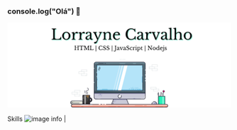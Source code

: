 ### console.log("Olá") 👋

![image info](./images/1.png)

Skills
![image info](https://img.shields.io/badge/HTML-239120?style=for-the-badge&logo=html5&logoColor=white) | 

<!--
**LorrayneCarvalho/LorrayneCarvalho** is a ✨ _special_ ✨ repository because its `README.md` (this file) appears on your GitHub profile.

Here are some ideas to get you started:

- 🔭 I’m currently working on ...
- 🌱 I’m currently learning ...
- 👯 I’m looking to collaborate on ...
- 🤔 I’m looking for help with ...
- 💬 Ask me about ...
- 📫 How to reach me: ...
- 😄 Pronouns: ...
- ⚡ Fun fact: ...
-->
